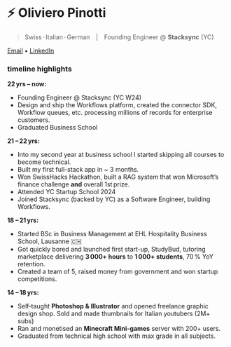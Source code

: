 # ⚡️ Oliviero Pinotti

> Swiss · Italian · German | Founding Engineer @ **Stacksync** (YC)

[Email](mailto:oliviero.pinotti@gmail.com) • [LinkedIn](https://www.linkedin.com/in/oliviero-pinotti)


### timeline highlights

**22 yrs – now:**
-   Founding Engineer @ Stacksync (YC W24)
-   Design and ship the Workflows platform, created the connector SDK, Workflow queues, etc. processing millions of records for enterprise customers.
-   Graduated Business School

**21 – 22 yrs:**
-   Into my second year at business school I started skipping all courses to become technical.
-   Built my first full-stack app in ~ 3 months.
-   Won SwissHacks Hackathon, built a RAG system that won Microsoft’s finance challenge **and** overall 1st prize.
-   Attended YC Startup School 2024
-   Joined Stacksync (backed by YC) as a Software Engineer, building Workflows.

**18 – 21 yrs:**
-   Started BSc in Business Management at EHL Hospitality Business School, Lausanne 🇨🇭
-   Got quickly bored and launched first start-up, StudyBud, tutoring marketplace delivering **3 000+ hours** to **1 000+ students**, 70 % YoY retention.
-   Created a team of 5, raised money from government and won startup competitions.

**14 – 18 yrs:**

-   Self‑taught **Photoshop & Illustrator** and opened freelance graphic design shop. Sold and made thumbnails for Italian youtubers (2M+ subs)
-   Ran and monetised an **Minecraft Mini-games** server with 200+ users.
-   Graduated from technical high school with max grade in all subjects.
